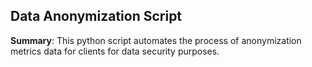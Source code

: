 ## Data Anonymization Script
>> 
**Summary**: This python script automates the process of anonymization metrics data for clients for data security purposes. 
